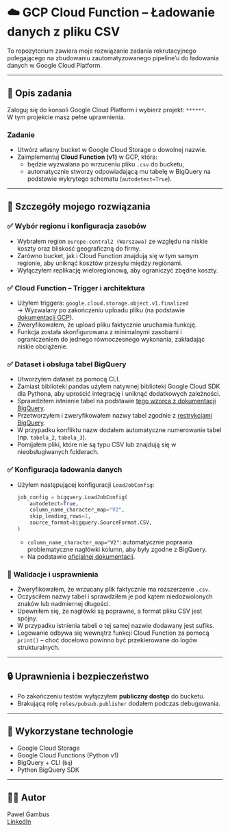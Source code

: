 # ☁️ GCP Cloud Function – Ładowanie danych z pliku CSV

To repozytorium zawiera moje rozwiązanie zadania rekrutacyjnego polegającego na zbudowaniu zautomatyzowanego pipeline’u do ładowania danych w Google Cloud Platform.

---

## 📝 Opis zadania

Zaloguj się do konsoli Google Cloud Platform i wybierz projekt: `******`.  
W tym projekcie masz pełne uprawnienia.

### Zadanie

- Utwórz własny bucket w Google Cloud Storage o dowolnej nazwie.
- Zaimplementuj **Cloud Function (v1)** w GCP, która:
  - będzie wyzwalana po wrzuceniu pliku `.csv` do bucketu,
  - automatycznie stworzy odpowiadającą mu tabelę w BigQuery na podstawie wykrytego schematu (`autodetect=True`).

---

## 🚀 Szczegóły mojego rozwiązania

### ✅ Wybór regionu i konfiguracja zasobów

- Wybrałem region `europe-central2 (Warszawa)` ze względu na niskie koszty oraz bliskość geograficzną do firmy.
- Zarówno bucket, jak i Cloud Function znajdują się w tym samym regionie, aby uniknąć kosztów przesyłu między regionami.
- Wyłączyłem replikację wieloregionową, aby ograniczyć zbędne koszty.

### ✅ Cloud Function – Trigger i architektura

- Użyłem triggera: `google.cloud.storage.object.v1.finalized`  
  → Wyzwalany po zakończeniu uploadu pliku (na podstawie [dokumentacji GCP](https://cloud.google.com/functions/docs/calling/storage)).
- Zweryfikowałem, że upload pliku faktycznie uruchamia funkcję.
- Funkcja została skonfigurowana z minimalnymi zasobami i ograniczeniem do jednego równoczesnego wykonania, zakładając niskie obciążenie.

### ✅ Dataset i obsługa tabel BigQuery

- Utworzyłem dataset za pomocą CLI.
- Zamiast biblioteki pandas użyłem natywnej biblioteki Google Cloud SDK dla Pythona, aby uprościć integrację i uniknąć dodatkowych zależności.
- Sprawdziłem istnienie tabel na podstawie [tego wzorca z dokumentacji BigQuery](https://cloud.google.com/bigquery/docs/samples/bigquery-table-exists).
- Przetworzyłem i zweryfikowałem nazwy tabel zgodnie z [restrykcjami BigQuery](https://cloud.google.com/bigquery/docs/tables).
- W przypadku konfliktu nazw dodałem automatyczne numerowanie tabel (np. `tabela_2`, `tabela_3`).
- Pomijałem pliki, które nie są typu CSV lub znajdują się w nieobsługiwanych folderach.

### ✅ Konfiguracja ładowania danych

- Użyłem następującej konfiguracji `LoadJobConfig`:
  ```python
  job_config = bigquery.LoadJobConfig(
      autodetect=True,
      column_name_character_map="V2",
      skip_leading_rows=1,
      source_format=bigquery.SourceFormat.CSV,
  )
  ```
  - `column_name_character_map="V2"`: automatycznie poprawia problematyczne nagłówki kolumn, aby były zgodne z BigQuery.
  - Na podstawie [oficjalnej dokumentacji](https://cloud.google.com/python/docs/reference/bigquery/latest/google.cloud.bigquery.job.LoadJobConfig#google_cloud_bigquery_job_LoadJobConfig_column_name_character_map).

### 🧹 Walidacje i usprawnienia

- Zweryfikowałem, że wrzucany plik faktycznie ma rozszerzenie `.csv`.
- Oczyściłem nazwy tabel i sprawdziłem je pod kątem niedozwolonych znaków lub nadmiernej długości.
- Upewniłem się, że nagłówki są poprawne, a format pliku CSV jest spójny.
- W przypadku istnienia tabeli o tej samej nazwie dodawany jest sufiks.
- Logowanie odbywa się wewnątrz funkcji Cloud Function za pomocą `print()` – choć docelowo powinno być przekierowane do logów strukturalnych.

---

## 🔒 Uprawnienia i bezpieczeństwo

- Po zakończeniu testów wyłączyłem **publiczny dostęp** do bucketu.
- Brakującą rolę `roles/pubsub.publisher` dodałem podczas debugowania.

---

## 🧪 Wykorzystane technologie

- Google Cloud Storage
- Google Cloud Functions (Python v1)
- BigQuery + CLI (`bq`)
- Python BigQuery SDK

---

## 🧑‍💻 Autor

Pawel Gambus  
[LinkedIn](https://www.linkedin.com/in/pawel-gambus)
